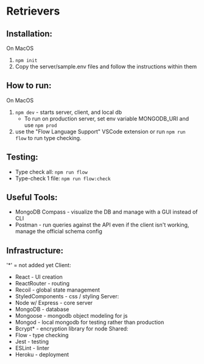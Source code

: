 # Retrievers

## Installation:
On MacOS
1. `npm init`
2. Copy the server/sample.env files and follow the instructions within them

## How to run:
On MacOS
1. `npm dev` - starts server, client, and local db
    - To run on production server, set env variable MONGODB_URI and use `npm prod`
2. use the "Flow Language Support" VSCode extension or run `npm run flow` to run type checking.

## Testing:
- Type check all: `npm run flow`
- Type-check 1 file: `npm run flow:check`

## Useful Tools: 
- MongoDB Compass - visualize the DB and manage with a GUI instead of CLI
- Postman - run queries against the API even if the client isn't working, manage the official schema config

## Infrastructure:
'*' = not added yet
Client:
- React - UI creation
- ReactRouter - routing
- Recoil - global state management
- StyledComponents - css / styling
Server:
- Node w/ Express - core server
- MongoDB - database
- Mongoose - mongodb object modeling for js
- Mongod - local mongodb for testing rather than production
- Bcrypt* - encryption library for node
Shared:
- Flow - type checking
- Jest - testing
- ESLint - linter
- Heroku - deployment
